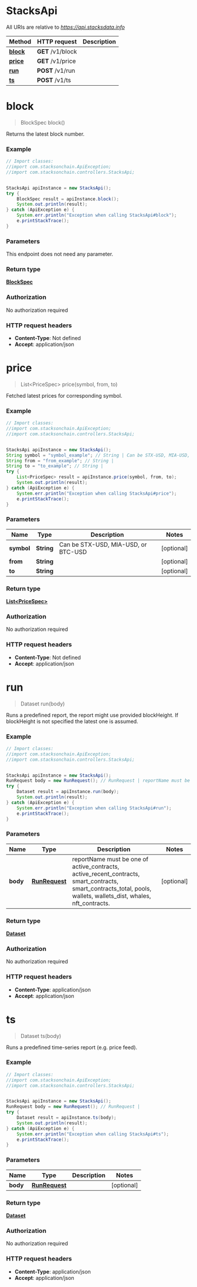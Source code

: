 # StacksApi

All URIs are relative to *https://api.stacksdata.info*

Method | HTTP request | Description
------------- | ------------- | -------------
[**block**](StacksApi.md#block) | **GET** /v1/block | 
[**price**](StacksApi.md#price) | **GET** /v1/price | 
[**run**](StacksApi.md#run) | **POST** /v1/run | 
[**ts**](StacksApi.md#ts) | **POST** /v1/ts | 

<a name="block"></a>
# **block**
> BlockSpec block()



Returns the latest block number.

### Example
```java
// Import classes:
//import com.stacksonchain.ApiException;
//import com.stacksonchain.controllers.StacksApi;


StacksApi apiInstance = new StacksApi();
try {
    BlockSpec result = apiInstance.block();
    System.out.println(result);
} catch (ApiException e) {
    System.err.println("Exception when calling StacksApi#block");
    e.printStackTrace();
}
```

### Parameters
This endpoint does not need any parameter.

### Return type

[**BlockSpec**](BlockSpec.md)

### Authorization

No authorization required

### HTTP request headers

 - **Content-Type**: Not defined
 - **Accept**: application/json

<a name="price"></a>
# **price**
> List&lt;PriceSpec&gt; price(symbol, from, to)



Fetched latest prices for corresponding symbol.

### Example
```java
// Import classes:
//import com.stacksonchain.ApiException;
//import com.stacksonchain.controllers.StacksApi;


StacksApi apiInstance = new StacksApi();
String symbol = "symbol_example"; // String | Can be STX-USD, MIA-USD, or BTC-USD
String from = "from_example"; // String | 
String to = "to_example"; // String | 
try {
    List<PriceSpec> result = apiInstance.price(symbol, from, to);
    System.out.println(result);
} catch (ApiException e) {
    System.err.println("Exception when calling StacksApi#price");
    e.printStackTrace();
}
```

### Parameters

Name | Type | Description  | Notes
------------- | ------------- | ------------- | -------------
 **symbol** | **String**| Can be STX-USD, MIA-USD, or BTC-USD | [optional]
 **from** | **String**|  | [optional]
 **to** | **String**|  | [optional]

### Return type

[**List&lt;PriceSpec&gt;**](PriceSpec.md)

### Authorization

No authorization required

### HTTP request headers

 - **Content-Type**: Not defined
 - **Accept**: application/json

<a name="run"></a>
# **run**
> Dataset run(body)



Runs a predefined report, the report might use provided blockHeight. If blockHeight is not specified the latest one is assumed.

### Example
```java
// Import classes:
//import com.stacksonchain.ApiException;
//import com.stacksonchain.controllers.StacksApi;


StacksApi apiInstance = new StacksApi();
RunRequest body = new RunRequest(); // RunRequest | reportName must be one of active_contracts, active_recent_contracts, smart_contracts, smart_contracts_total, pools, wallets, wallets_dist, whales, nft_contracts.
try {
    Dataset result = apiInstance.run(body);
    System.out.println(result);
} catch (ApiException e) {
    System.err.println("Exception when calling StacksApi#run");
    e.printStackTrace();
}
```

### Parameters

Name | Type | Description  | Notes
------------- | ------------- | ------------- | -------------
 **body** | [**RunRequest**](RunRequest.md)| reportName must be one of active_contracts, active_recent_contracts, smart_contracts, smart_contracts_total, pools, wallets, wallets_dist, whales, nft_contracts. | [optional]

### Return type

[**Dataset**](Dataset.md)

### Authorization

No authorization required

### HTTP request headers

 - **Content-Type**: application/json
 - **Accept**: application/json

<a name="ts"></a>
# **ts**
> Dataset ts(body)



Runs a predefined time-series report (e.g. price feed).

### Example
```java
// Import classes:
//import com.stacksonchain.ApiException;
//import com.stacksonchain.controllers.StacksApi;


StacksApi apiInstance = new StacksApi();
RunRequest body = new RunRequest(); // RunRequest | 
try {
    Dataset result = apiInstance.ts(body);
    System.out.println(result);
} catch (ApiException e) {
    System.err.println("Exception when calling StacksApi#ts");
    e.printStackTrace();
}
```

### Parameters

Name | Type | Description  | Notes
------------- | ------------- | ------------- | -------------
 **body** | [**RunRequest**](RunRequest.md)|  | [optional]

### Return type

[**Dataset**](Dataset.md)

### Authorization

No authorization required

### HTTP request headers

 - **Content-Type**: application/json
 - **Accept**: application/json

